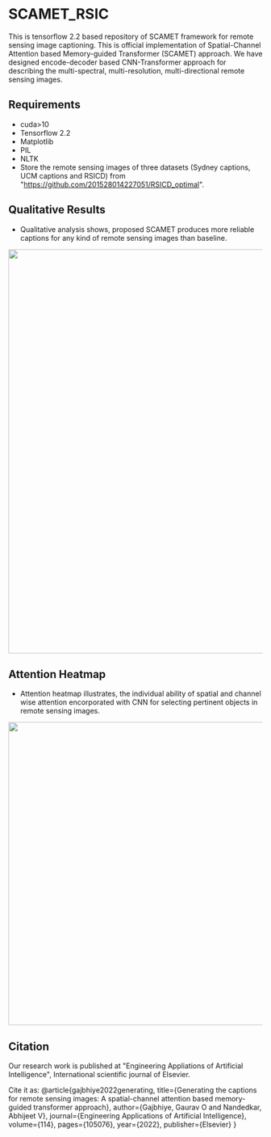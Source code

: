 # SCAMET_RSIC
This is tensorflow 2.2 based repository of SCAMET framework for remote sensing image captioning.
This is official implementation of Spatial-Channel Attention based Memory-guided Transformer (SCAMET) approach.
We have designed encode-decoder based CNN-Transformer approach for describing the multi-spectral, multi-resolution, multi-directional remote sensing images.



## Requirements
- cuda>10
- Tensorflow 2.2
- Matplotlib
- PIL
- NLTK
- Store the remote sensing images of three datasets (Sydney captions, UCM captions and RSICD) from "https://github.com/201528014227051/RSICD_optimal".



## Qualitative Results
- Qualitative analysis shows, proposed SCAMET produces more reliable captions for any kind of remote sensing images than baseline.
<img src="https://user-images.githubusercontent.com/34480222/174289021-c3380b16-0238-4f80-a8c8-65342dc66679.png" width="600" height="800" />

## Attention Heatmap
- Attention heatmap illustrates, the individual ability of spatial and channel wise attention encorporated with CNN for selecting pertinent objects in remote sensing images.
<img src="https://user-images.githubusercontent.com/34480222/174290699-822f3c98-ed44-41e6-a1b1-0de36d966507.png" width="600" height="600" />

## Citation
Our research work is published at "Engineering Appliations of Artificial Intelligence", International scientific journal of Elsevier.

Cite it as:
@article{gajbhiye2022generating,
  title={Generating the captions for remote sensing images: A spatial-channel attention based memory-guided transformer approach},
  author={Gajbhiye, Gaurav O and Nandedkar, Abhijeet V},
  journal={Engineering Applications of Artificial Intelligence},
  volume={114},
  pages={105076},
  year={2022},
  publisher={Elsevier}
}
